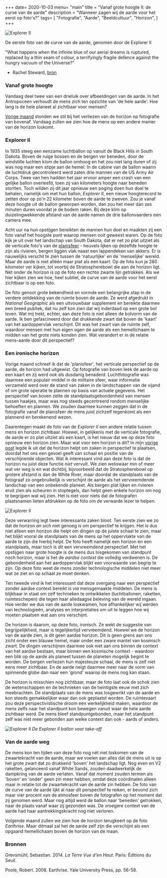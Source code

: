 +++
date= 2020-10-03
menu= "main"
title = "Vanaf grote hoogte II: de curve van de aarde"
description = "Wanneer zagen wij de aarde voor het eerst op foto's?"
tags= [
    "Fotografie",
    "Aarde",
    "Beeldcultuur",
    "Horizon",
]
+++

![](https://github.com/Boreque/deklos/blob/master/static/images/explorerii1935.jpeg?raw=true "Explorer II")

De eerste foto van de curve van de aarde, genomen door de Explorer II 

<!--more-->

"What happens when the infinite blue of our aerial dreams is ruptured, replaced by a thin seam of colour, a terrifyingly fragile defence against the hungry vacuum of the Universe?"
- Rachel Steward, [bron](https://www.simonfaithfull.org/essays/9279/)

### Vanaf grote hoogte
 
Vandaag deel twee van een drieluik over afbeeldingen van de aarde. In het Antropoceen verhoudt de mens zich ten opzichte van 'de hele aarde'. Hoe lang is de hele planeet al zichtbaar voor mensen?

[Vorige maand](./curvevandeaarde.md) stonden we stil bij het verliezen van de horizon op fotografie van bovenaf. Vandaag zullen we zien hoe de mens op een andere manier van de horizon loskomt. 

### Explorer II

In 1935 steeg een eenzame luchtballon op vanuit de Black Hills in South Dakota. Boven de ruige bossen en de bergen ver beneden, door de windstille luchten klom de ballon omhoog en het zou niet lang duren of zij was nog maar een stipje aan de hemel. In de cabine van de ballon waarin de luchtdruk gecontroleerd werd zaten drie mannen van de US Army Air Corps. Twee van hen hadden het jaar ervoor amper een crash van een gelijke ballon overleefd, toen zij van kilometers hoogte naar beneden stortten. Toch wilden zij dit jaar opnieuw een poging doen hun doel te behalen, namelijk om met hun ballon, *Explorer II*, een nieuw hoogterecord te zetten door op zo'n 22 kilometer boven de aarde te zweven. Zou je vanaf deze hoogte uit de ballon geworpen worden, dan zou het meer dan zes minuten duren voordat je de bodem raken. Bij deze klim op duizelingwekkende afstand van de aarde namen de drie ballonvaarders een camera mee. 

Acht uur na hun opstijgen bereikten de mannen hun doel en maakten zij een foto vanaf het hoogste punt waarop mensen ooit geweest waren. Op de foto kijk je uit over het landschap van South Dakota, dat er net zo plat uitziet als de verticale foto's van de [planisfeer](./curvevandeaarde.md) - heuvels lijken op dezelfde hoogte te zijn als rivieren, bergen liggen vlak naast een lappendeken van akkers. Er is nauwelijks verschil te zien tussen de 'natuurlijke' en de 'menselijke' wereld. Maar de aarde is niet alléén maar plat als een kaart. Op de foto kun je 280 kilometer ver kijken, tot voorbij de Stratospherebowl die aan de horizon ligt. Nét onder de horizon is op de foto een rechte zwarte lijn getrokken. Als we hier kijken zien we hoe, heel subtiel, de curve van de aarde voor het eerst zichtbaar is op een foto.

De foto genoot grote bekendheid en vormde een belangrijke stap in de verdere ontdekking van de ruimte boven de aarde. Ze werd afgedrukt in *National Geographic* als een uitvouwbaar supplement en bereikte daarmee een breed publiek, dat nu zelf kon zien dat wij inderdaad op een grote bol leven. Wat mij trekt, echter, aan deze foto is niet alleen de bolvorm van de aarde. Ik ben gefascineerd door dat drukkende zwart dat boven de 'kaart' van het aardoppervlak verschijnt. Dit was het zwart van de ruimte zelf, waardoor mensen met hun eigen ogen de aarde als een hemellichaam te midden van het grote niets konden zien. Wat verandert er in de relatie mens-aarde door dit perspectief? 

### Een ironische horizon
 
Vorige maand schreef ik dat de 'planisfeer', het verticale perspectief op de aarde, de horizon had uitgewist. Op fotografie van boven leek de aarde op een kaart en zij werd ook als dusdanig benaderd. Luchtfotografie was daarmee een populair middel in de militaire sfeer, waar informatie verzameld werd over de stand van zaken in de landschappen van de vijand of om grote operatie te plannen op basis van actuele gegevens. Het perspectief van boven zette de standplaatsgebondenheid van mensen tussen haakjes, maar was nog steeds gecentreerd rondom menselijke behoeften en plannen. We zouden daarmee kunnen zeggen dat in de fotografie vanaf de planisfeer de mens *juist* zichzelf tegenkomt als een plannend en berekenend wezen.

Daarentegen maakt de foto van de *Explorer II* een andere relatie tussen mens en horizon zichtbaar. Hoewel, in gelijkenis met de verticale fotografie, de aarde er zo plat uitziet als een kaart, is het nieuw dat we op deze foto opnieuw een horizon zien. Maar wat voor een horizon is dit? In mijn [vorige post](./curvevandeaarde.md) legde ik uit dat de horizon helpt om zaken in perspectief te plaatsen, doordat het ons een gevoel geeft van schaal en positie van de verschijnende objecten. Wat ik interessant vind aan deze foto is dat de horizon nu juist deze functie *niet* vervult. We zien weliswaar min of meer wat ver weg is en wat dichtbij, bijvoorbeeld dat de Stratospherebowl op grotere afstand is dan de White River, maar doordat de standplaats van de fotograaf zo ongebruikelijk is verschijnt de aarde als het vervreemdende landschap van een onbekende planeet. Als bergen plat lijken en rivieren eruit zien als scheuren in stoptegels, dan helpt geen enkele horizon om nog te begrijpen wat wij zien. Het is niet voor niets dat de fotografen plaatsnamen lieten afdrukken op de foto om de verwarde lezer te helpen. 

![](https://github.com/Boreque/deklos/blob/master/static/images/explorerii1935twee.jpeg?raw=true "Explorer II")

Deze verwarring legt twee interessante zaken bloot. Ten eerste zien we zo dat de horizon *an sich* niet genoeg is om perspectief te krijgen. Het is dus niet alleen een horizon die helpt om dingen op de juiste schaal te zien, maar het blijkt vooral de standplaats van de mens op het oppervlakte van de aarde te zijn die hierbij helpt. De foto heeft namelijk een horizon én een standplaats, maar toch is dit een vervreemdend perspectief. Met het opstijgen naar grote hoogte is de mens dus losgekomen van standpunt noch horizon, maar is het de *aardse context* die volledig verdwenen is. De gebondenheid aan het aardoppervlak blijkt een voorwaarde van begrip te zijn. Op deze foto weet de mens zonder technologische middelen niet meer wat ze ziet en op schaal ze moet denken. 

Ten tweede vind ik het interessant dat deze overgang naar een perspectief zonder aardse context bereikt is *via* mensgemaakte middelen. De mens is blijkbaar in staat om zelf technieken te ontwikkelen (luchtballonen, raketten, ruimteschepen) die tegen haar alledaagse beleving van de wereld ingaan. Hoe verder we dus van de aarde loskwamen, hoe afhankelijker wij werden van technologieën, analyses en interpretaties om uit te leggen hoe wij moeten plaatsen wat aan ons verschijnt.

De horizon is daarom, op deze foto, ironisch. Ze wekt de suggestie van begrijpelijkheid, maar is tegelijkertijd vervreemdend. Hoewel we de horizon van de aarde zien, is dit geen aardse horizon. Dit is geen grens aan ons zicht onder een blauwe hemel, maar onder een zware mantel van kosmisch zwart. De dingen verschijnen daarmee ook niet aan ons binnen de context van het aardse bestaan, maar binnen een kosmische context - waardoor een blik op de aarde als planeet tussen de planeten mogelijk begint te worden. De bergen verliezen hun majesteuze schaal, de mens is zelf niet eens meer zichtbaar. En de aarde neigt daarmee meer naar de vorm van spinnende globe dan naar een 'grond' waarop de mens nog kan staan. 

De horizon is misschien nog zichtbaar, maar de foto laat ook de schok zien de wetenschappen en de technieken van de twintigste eeuw met zich meebrachten. De standplaats van de mens was losgewrikt van de aarde en kon steeds gemakkelijker waar dan ook geplaatst worden. De ruimtevaart zou deze perspectivistische droom een werkelijkheid maken, waardoor de mens zelfs naar het standpunt kon bewegen vanuit waar de hele aarde zichtbaar werd. De mens bleef standpuntgebonden, maar het standpunt zelf was niet meer gebonden aan welke context dan ook - aards of anders. 

![](https://github.com/Boreque/deklos/blob/master/static/images/explorerIIpioneersofflight.jpg?raw=true "Explorer II")
*De Explorer II ballon voor take-off*

### Van de aarde weg 

De mens kon ten tijden van deze foto nog nét niet loskomen van de zwaartekracht van de aarde, maar we voelen aan alles dat de mens uit is op het grote zwart dat zo drukkend 'boven' het landschap ligt. Nog even en V2 raketten, gelanceerd vanaf White Sands, zouden daadwerkelijk de dampkring van de aarde verlaten. Vanaf dat moment zouden termen als 'boven' en 'onder' geen zin meer hebben, omdat deze coördinaten alleen maar in relatie tot de zwaartekracht van de aarde zin hebben. De foto van de curve van de aarde lijkt al naar dit perspectief te reiken, er bevond zich maar vier procent van de atmosfeer boven de fotografen op het moment dat zij genomen werd. Maar nog altijd werd de ballon naar 'beneden' getrokken, naar de plaats vanaf waar zij gezonden was. De vroegere context van de aarde had haar aantrekkingskracht nog niet verloren. 

Volgende maand zullen we zien hoe de horizon terugkeert op de foto *Earthrise*. Maar ditmaal zal het de aarde zelf zijn die verschijnt als een opgaand hemellichaam boven de horizon van de maan. 

### Bronnen

Grevsmühl, Sebastian. 2014. *La Terre Vue d'en Haut*. Paris: Éditions du Seuil. 

Poole, Robert. 2008. Earthrise. Yale University Press, pp. 56-58. 

